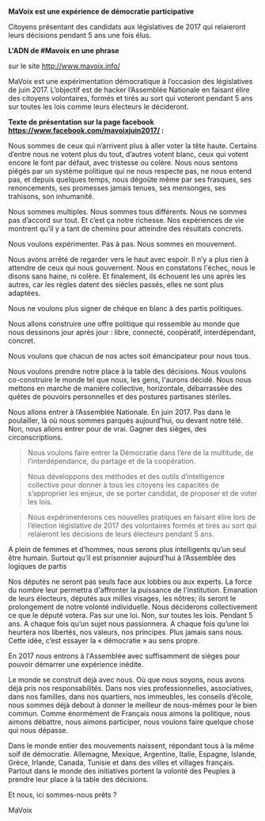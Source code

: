 **MaVoix est une expérience de démocratie participative**

Citoyens présentant des candidats aux législatives de 2017 qui relaieront leurs décisions pendant 5 ans une fois élus.

**L'ADN de #Mavoix en une phrase**

sur le site http://www.mavoix.info/

MaVoix est une expérimentation démocratique à l’occasion  des législatives de juin 2017. L’objectif est de hacker l’Assemblée Nationale en faisant élire des citoyens volontaires, formés et tirés au sort qui voteront pendant 5 ans sur toutes les lois comme leurs électeurs le décideront.

**Texte de présentation sur la page facebook https://www.facebook.com/mavoixjuin2017/ :**

Nous sommes de ceux qui n’arrivent plus à aller voter la tête haute.
Certains d’entre nous ne votent plus du tout, d’autres votent blanc, ceux qui votent encore le font par défaut, avec tristesse ou colère.
Nous nous sentons piégés par un système politique qui ne nous respecte pas, ne nous entend pas, et depuis quelques temps, nous dégoûte même par ses frasques, ses renoncements, ses promesses jamais tenues, ses mensonges, ses trahisons, son inhumanité.

Nous sommes multiples.
Nous sommes tous différents.
Nous ne sommes pas d’accord sur tout. Et c’est ça notre richesse. Nos expériences de vie montrent qu’il y a tant de chemins pour atteindre des résultats concrets.

Nous voulons expérimenter. Pas à pas.
Nous sommes en mouvement.

Nous avons arrêté de regarder vers le haut avec espoir. Il n’y a plus rien à attendre de ceux qui nous gouvernent. Nous en constatons l'échec, nous le disons sans haine, ni colère.
Et finalement, ils échouent les uns après les autres, car les règles datent des siècles passés, elles ne sont plus adaptées.

Nous ne voulons plus signer de chèque en blanc à des partis politiques.

Nous allons construire une offre politique qui ressemble au monde que nous dessinons jour après jour : libre, connecté, coopératif, interdépendant, concret.

Nous voulons que chacun de nos actes soit émancipateur pour nous tous.

Nous voulons prendre notre place à la table des décisions.
Nous voulons co-construire le monde tel que nous, les gens, l'aurons décidé.
Nous nous mettons en marche de manière collective, horizontale, débarrassée des quêtes de pouvoirs personnelles et des postures partisanes stériles.

Nous allons entrer à l’Assemblée Nationale.
En juin 2017.
Pas dans le poulailler, là où nous sommes parqués aujourd’hui, ou devant notre télé.
Non, nous allons entrer pour de vrai. Gagner des sièges, des circonscriptions.

> Nous voulons faire entrer la Démocratie dans l’ère de la multitude, de l’interdépendance, du partage et de la coopération.

> Nous développons des méthodes et des outils d’intelligence collective pour donner à tous les citoyens les capacités de s’approprier les enjeux, de se porter candidat, de proposer et de voter les lois.

> Nous expérimenterons ces nouvelles pratiques en faisant élire lors de l’élection législative de 2017 des volontaires formés et tirés au sort qui relaieront les décisions de leurs électeurs pendant 5 ans.

A plein de femmes et d’hommes, nous serons plus intelligents qu’un seul être humain. Surtout qu’il est prisonnier aujourd’hui à l’Assemblée des logiques de partis

Nos députés ne seront pas seuls face aux lobbies ou aux experts. La force du nombre leur permettra d'affronter la puissance de l'institution.
Emanation de leurs électeurs, députés aux milles visages, les nôtres; ils seront le prolongement de notre volonté individuelle.
Nous déciderons collectivement ce que le député votera.
Pas sur une loi.
Non, sur toutes les lois.
Pendant 5 ans. A chaque fois qu’un sujet nous passionnera.
A chaque fois qu’une loi heurtera nos libertés, nos valeurs, nos principes.
Plus jamais sans nous.
Cette idée, c’est essayer la « démocratie » au sens propre.

En 2017 nous entrons à l'Assemblée avec suffisamment de sièges pour pouvoir démarrer une expérience inédite.

Le monde se construit déjà avec nous. Où que nous soyons, nous avons déjà pris nos responsabilités. Dans nos vies professionnelles, associatives, dans nos familles, dans nos quartiers, nos immeubles, les conseils d’école, nous sommes déjà debout à donner le meilleur de nous-mêmes pour le bien commun.
Comme énormément de Français nous aimons la politique, nous aimons débattre, nous aimons participer, nous voulons faire quelque chose qui nous dépasse.

Dans le monde entier des mouvements naissent, répondant tous à la même soif de démocratie. Allemagne, Mexique, Argentine, Italie, Espagne, Islande, Grèce, Irlande, Canada, Tunisie et dans des villes et villages français.
Partout dans le monde des initiatives portent la volonté des Peuples à prendre leur place à la table des décisions.

Et nous, ici sommes-nous prêts ?

MaVoix
